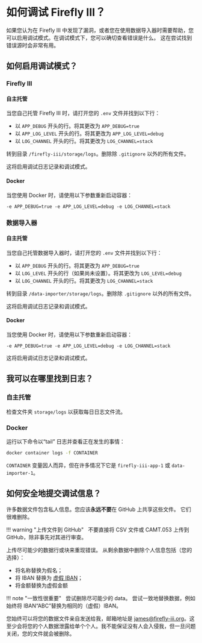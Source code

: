 # 如何调试 Firefly III？

如果您认为在 Firefly III 中发现了漏洞，或者您在使用数据导入器时需要帮助，您可以启用调试模式。在调试模式下，您可以确切查看错误是什么。 这在尝试找到错误源时会非常有用。

## 如何启用调试模式？

### Firefly III

#### 自主托管

当您自己托管 Firefly III 时，请打开您的 `.env` 文件并找到以下行：

* 以 `APP_DEBUG` 开头的行。将其更改为 `APP_DEBUG=true`
* 以 `APP_LOG_LEVEL` 开头的行。将其更改为 `APP_LOG_LEVEL=debug`
* 以 `LOG_CHANNEL` 开头的行。将其更改为 `LOG_CHANNEL=stack`

转到目录 `/firefly-iii/storage/logs`。删除除 `.gitignore` 以外的所有文件。

这将启用调试日志记录和调试模式。

#### Docker

当您使用 Docker 时，请使用以下参数重新启动容器：

```text
-e APP_DEBUG=true -e APP_LOG_LEVEL=debug -e LOG_CHANNEL=stack
```

### 数据导入器

#### 自主托管

当您自己托管数据导入器时，请打开您的 `.env` 文件并找到以下行：

* 以 `APP_DEBUG` 开头的行。将其更改为 `APP_DEBUG=true`
* 以 `LOG_LEVEL` 开头的行（如果尚未设置）。将其更改为 `LOG_LEVEL=debug`
* 以 `LOG_CHANNEL` 开头的行。将其更改为 `LOG_CHANNEL=stack`

转到目录 `/data-importer/storage/logs`。删除除 `.gitignore` 以外的所有文件。

这将启用调试日志记录和调试模式。

#### Docker

当您使用 Docker 时，请使用以下参数重新启动容器：

```text
-e APP_DEBUG=true -e APP_LOG_LEVEL=debug -e LOG_CHANNEL=stack
```

这将启用调试日志记录和调试模式。

## 我可以在哪里找到日志？

### 自主托管

检查文件夹 `storage/logs` 以获取每日日志文件流。

### Docker

运行以下命令以“tail” 日志并查看正在发生的事情：

```bash
docker container logs -f CONTAINER
```

`CONTAINER` 变量因人而异，但在许多情况下它是 `firefly-iii-app-1` 或 `data-importer-1`。

## 如何安全地提交调试信息？

许多数据文件包含私人信息。您应该**永远不要**在 GitHub 上共享这些文件。 它们很难删除。

!!! warning "上传文件到 GitHub"
    不要直接将 CSV 文件或 CAMT.053 上传到 GitHub，除非事先对其进行审查。

上传尽可能少的数据行或块来重现错误。 从剩余数据中删除个人信息包括（您的选择）：

- 将名称替换为假名；
- 将 IBAN 替换为 [虚假 IBAN](https://fakeiban.org/)；
- 将金额替换为虚假金额

!!! note "一致性很重要"
    尝试删除尽可能少的 data。 尝试一致地替换数据，例如始终将 IBAN“ABC”替换为相同的（虚假）IBAN。

您始终可以将您的数据文件亲自发送给我，邮箱地址是 [james@firefly-iii.org](mailto:james@firefly-iii.org)。这至少会将您的个人数据泄露给单个个人。我不能保证没有人会入侵我，但一旦问题关闭，您的文件就会被删除。
